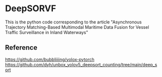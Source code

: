 # DeepSORVF
This is the python code corresponding to the article "Asynchronous Trajectory Matching-Based Multimodal Maritime Data Fusion for Vessel Traffic Surveillance in Inland Waterways"


## Reference

https://github.com/bubbliiiing/yolox-pytorch
https://github.com/dyh/unbox_yolov5_deepsort_counting/tree/main/deep_sort
